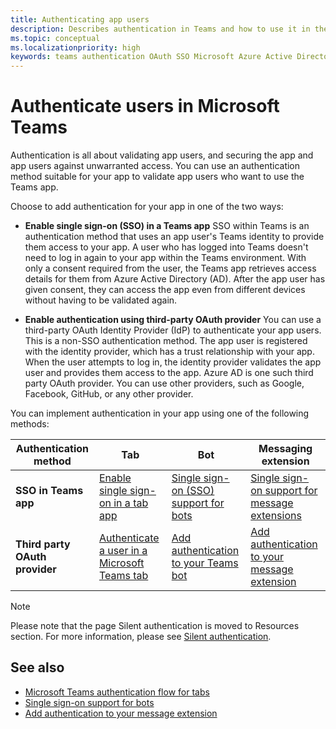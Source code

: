 ```yaml
---
title: Authenticating app users
description: Describes authentication in Teams and how to use it in the apps
ms.topic: conceptual
ms.localizationpriority: high
keywords: teams authentication OAuth SSO Microsoft Azure Active Directory (Azure AD)
---
```

# Authenticate users in Microsoft Teams

Authentication is all about validating app users, and securing the app and app users against unwarranted access. You can use an authentication method suitable for your app to validate app users who want to use the Teams app.

Choose to add authentication for your app in one of the two ways:

- **Enable single sign-on (SSO) in a Teams app**
  SSO within Teams is an authentication method that uses an app user's Teams identity to provide them access to your app. A user who has logged into Teams doesn't need to log in again to your app within the Teams environment. With only a consent required from the user, the Teams app retrieves access details for them from Azure Active Directory (AD). After the app user has given consent, they can access the app even from different devices without having to be validated again.

- **Enable authentication using third-party OAuth provider**
  You can use a third-party OAuth Identity Provider (IdP) to authenticate your app users. This is a non-SSO authentication method. The app user is registered with the identity provider, which has a trust relationship with your app. When the user attempts to log in, the identity provider validates the app user and provides them access to the app. Azure AD is one such third party OAuth provider. You can use other providers, such as Google, Facebook, GitHub, or any other provider.

You can implement authentication in your app using one of the following methods:

| Authentication method | Tab | Bot | Messaging extension |
| --- | --- | --- | --- |
|**SSO in Teams app** | [Enable single sign-on in a tab app](../../tabs/how-to/authentication/tab-sso-overview.md) | [Single sign-on (SSO) support for bots](../../bots/how-to/authentication/auth-aad-sso-bots.md) | [Single sign-on support for message extensions](../../messaging-extensions/how-to/enable-SSO-auth-me.md) |
| **Third party OAuth provider** | [Authenticate a user in a Microsoft Teams tab](../../tabs/how-to/authentication/auth-tab-aad.md) | [Add authentication to your Teams bot](../../bots/how-to/authentication/add-authentication.md) | [Add authentication to your message extension](../../messaging-extensions/how-to/add-authentication.md) |

> [!NOTE]
> Please note that the page Silent authentication is moved to Resources section. For more information, please see [Silent authentication](../../tabs/how-to/authentication/auth-silent-aad.md).

## See also

- [Microsoft Teams authentication flow for tabs](~/tabs/how-to/authentication/auth-flow-tab.md)
- [Single sign-on support for bots](~/bots/how-to/authentication/auth-aad-sso-bots.md)
- [Add authentication to your message extension](~/messaging-extensions/how-to/add-authentication.md)
